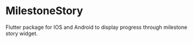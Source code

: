 # MilestoneStory
Flutter package for IOS and Android to display progress through milestone story widget.
